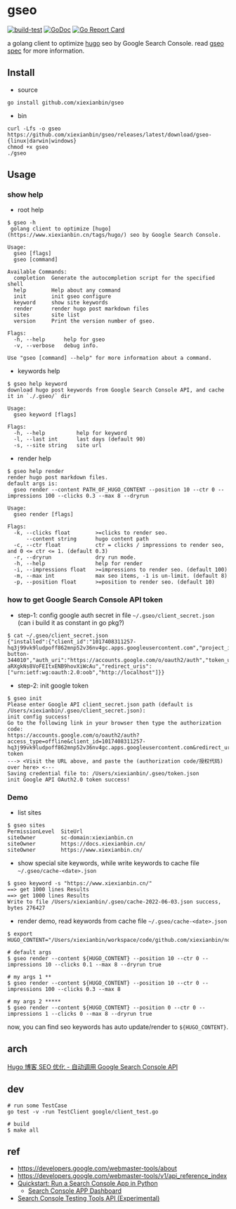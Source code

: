 # gseo

[![build-test](https://github.com/xiexianbin/gseo/actions/workflows/workflow.yaml/badge.svg)](https://github.com/xiexianbin/gseo/actions/workflows/workflow.yaml)
[![GoDoc](https://godoc.org/github.com/xiexianbin/gseo?status.svg)](https://pkg.go.dev/github.com/xiexianbin/gseo)
[![Go Report Card](https://goreportcard.com/badge/github.com/xiexianbin/go-actions-demo)](https://goreportcard.com/report/github.com/xiexianbin/go-actions-demo)

a golang client to optimize [hugo](https://www.xiexianbin.cn/tags/hugo/) seo by Google Search Console. read [gseo spec](./docs/specification.md) for more information.

## Install

- source

```
go install github.com/xiexianbin/gseo
```

- bin

```
curl -Lfs -o gseo https://github.com/xiexianbin/gseo/releases/latest/download/gseo-{linux|darwin|windows}
chmod +x gseo
./gseo
```

## Usage

### show help

- root help

```
$ gseo -h
 golang client to optimize [hugo](https://www.xiexianbin.cn/tags/hugo/) seo by Google Search Console.

Usage:
  gseo [flags]
  gseo [command]

Available Commands:
  completion  Generate the autocompletion script for the specified shell
  help        Help about any command
  init        init gseo configure
  keyword     show site keywords
  render      render hugo post markdown files
  sites       site list
  version     Print the version number of gseo.

Flags:
  -h, --help      help for gseo
  -v, --verbose   debug info.

Use "gseo [command] --help" for more information about a command.
```

- keywords help


```
$ gseo help keyword
download hugo post keywords from Google Search Console API, and cache it in `./.gseo/` dir

Usage:
  gseo keyword [flags]

Flags:
  -h, --help          help for keyword
  -l, --last int      last days (default 90)
  -s, --site string   site url
```

- render help

```
$ gseo help render
render hugo post markdown files.
default args is:
  gseo render --content PATH_OF_HUGO_CONTENT --position 10 --ctr 0 --impressions 100 --clicks 0.3 --max 8 --dryrun

Usage:
  gseo render [flags]

Flags:
  -k, --clicks float        >=clicks to render seo.
      --content string      hugo content path
  -c, --ctr float           ctr = clicks / impressions to render seo, and 0 <= ctr <= 1. (default 0.3)
  -r, --dryrun              dry run mode.
  -h, --help                help for render
  -i, --impressions float   >=impressions to render seo. (default 100)
  -m, --max int             max seo items, -1 is un-limit. (default 8)
  -p, --position float      >=position to render seo. (default 10)
```

### how to get Google Search Console API token

- step-1: config google auth secret in file `~/.gseo/client_secret.json` (can i build it as constant in go pkg?)

```
$ cat ~/.gseo/client_secret.json
{"installed":{"client_id":"1017408311257-hq3j99vk9ludpoff862mnp52v36nv4gc.apps.googleusercontent.com","project_id":"adept-button-344010","auth_uri":"https://accounts.google.com/o/oauth2/auth","token_uri":"https://oauth2.googleapis.com/token","auth_provider_x509_cert_url":"https://www.googleapis.com/oauth2/v1/certs","client_secret":"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","redirect_uris":["urn:ietf:wg:oauth:2.0:oob","http://localhost"]}}
```

- step-2: init google token

```
$ gseo init
Please enter Google API client_secret.json path (default is /Users/xiexianbin/.gseo/client_secret.json):
init config success!
Go to the following link in your browser then type the authorization code:
https://accounts.google.com/o/oauth2/auth?access_type=offline&client_id=1017408311257-hq3j99vk9ludpoff862mnp52v36nv4gc.apps.googleusercontent.com&redirect_uri=urn%3Aietf%3Awg%3Aoauth%3A2.0%3Aoob&response_type=code&scope=https%3A%2F%2Fwww.googleapis.com%2Fauth%2Fwebmasters.readonly&state=state-token
---> <Visit the URL above, and paste the (authorization code/授权代码) over here> <---
Saving credential file to: /Users/xiexianbin/.gseo/token.json
init Google API OAuth2.0 token success!
```

### Demo

- list sites

```
$ gseo sites
PermissionLevel  SiteUrl
siteOwner        sc-domain:xiexianbin.cn
siteOwner        https://docs.xiexianbin.cn/
siteOwner        https://www.xiexianbin.cn/
```

- show special site keywords, while write keywords to cache file `~/.gseo/cache-<date>.json`

```
$ gseo keyword -s "https://www.xiexianbin.cn/"
==> get 1000 lines Results
==> get 1000 lines Results
Write to file /Users/xiexianbin/.gseo/cache-2022-06-03.json success, bytes 276427
```

- render demo, read keywords from cache file `~/.gseo/cache-<date>.json`

```
$ export HUGO_CONTENT="/Users/xiexianbin/workspace/code/github.com/xiexianbin/note.seo/content"

# default args
$ gseo render --content ${HUGO_CONTENT} --position 10 --ctr 0 --impressions 10 --clicks 0.1 --max 8 --dryrun true

# my args 1 **
$ gseo render --content ${HUGO_CONTENT} --position 10 --ctr 0 --impressions 100 --clicks 0.3 --max 8

# my args 2 *****
$ gseo render --content ${HUGO_CONTENT} --position 0 --ctr 0 --impressions 1 --clicks 0 --max 8 --dryrun true
```

now, you can find seo keywords has auto update/render to `${HUGO_CONTENT}`.

## arch

[Hugo 博客 SEO 优化 - 自动调用 Google Search Console API](https://www.xiexianbin.cn/open-sources/google-search-console-render-hugo-post/index.html)

## dev

```
# run some TestCase
go test -v -run TestClient google/client_test.go

# build
$ make all
```

## ref

- https://developers.google.com/webmaster-tools/about
- https://developers.google.com/webmaster-tools/v1/api_reference_index
- [Quickstart: Run a Search Console App in Python](https://developers.google.com/webmaster-tools/v1/quickstart/quickstart-python)
  - [Search Console APP Dashboard](https://console.cloud.google.com/apis/api/cloudsearch.googleapis.com/overview)
- [Search Console Testing Tools API (Experimental)](https://developers.google.com/webmaster-tools/search-console-api)
